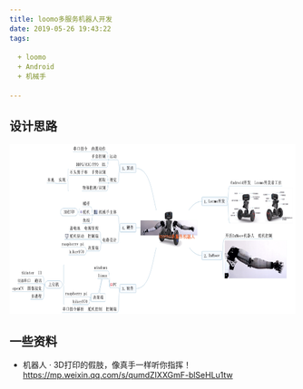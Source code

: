 ```yaml
---
title: loomo多服务机器人开发
date: 2019-05-26 19:43:22
tags:

  + loomo
  + Android
  + 机械手

---
```


## 设计思路

<img src = "loomo多服务机器人开发\设计思路-201905.png" width=600 height=300>

## 一些资料

* 机器人 · 3D打印的假肢，像真手一样听你指挥！  
https://mp.weixin.qq.com/s/qumdZIXXGmF-blSeHLu1tw
